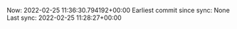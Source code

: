 Now: 2022-02-25 11:36:30.794192+00:00 Earliest commit since sync: None Last sync: 2022-02-25 11:28:27+00:00
